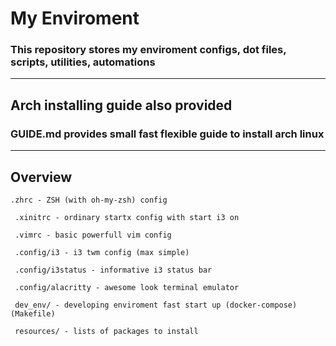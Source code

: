 # My Enviroment
### This repository stores my enviroment configs, dot files, scripts, utilities, automations

---

## Arch installing guide also provided
### GUIDE.md provides small fast flexible guide to install arch linux 

---
## Overview

`` .zhrc - ZSH (with oh-my-zsh) config ``

`` .xinitrc - ordinary startx config with start i3 on``

`` .vimrc - basic powerfull vim config``

`` .config/i3 - i3 twm config (max simple)``

`` .config/i3status - informative i3 status bar``

`` .config/alacritty - awesome look terminal emulator``

`` dev_env/ - developing enviroment fast start up (docker-compose) (Makefile)``

`` resources/ - lists of packages to install``